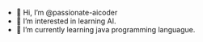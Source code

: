 - 👋 Hi, I’m @passionate-aicoder
- 👀 I’m interested in learning AI.
- 🌱 I’m currently learning java programming languague. 

<!---
passionate-aicoder/passionate-aicoder is a ✨ special ✨ repository because its `README.md` (this file) appears on your GitHub profile.
You can click the Preview link to take a look at your changes.
--->
